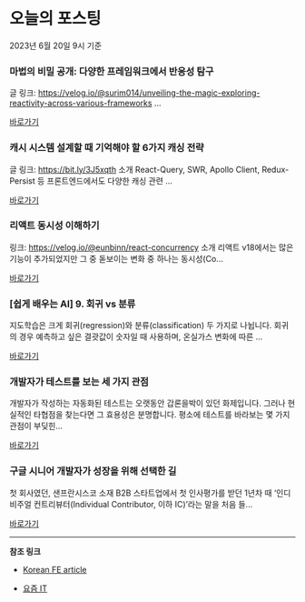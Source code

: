 # 오늘의 포스팅 
2023년 6월 20일 9시 기준 

###  마법의 비밀 공개: 다양한 프레임워크에서 반응성 탐구 

 글 링크: https://velog.io/@surim014/unveiling-the-magic-exploring-reactivity-across-various-frameworks ... 

 [바로가기](undefined) 

###  캐시 시스템 설계할 때 기억해야 할 6가지 캐싱 전략 

 글 링크: https://bit.ly/3J5xqth 소개 React-Query, SWR, Apollo Client, Redux-Persist 등 프론트엔드에서도 다양한 캐싱 관련 ... 

 [바로가기](undefined) 

###  리액트 동시성 이해하기 

 링크: https://velog.io/@eunbinn/react-concurrency 소개 리액트 v18에서는 많은 기능이 추가되었지만 그 중 돋보이는 변화 중 하나는 동시성(Co... 

 [바로가기](undefined) 

### [쉽게 배우는 AI] 9. 회귀 vs 분류 

 지도학습은 크게 회귀(regression)와 분류(classification) 두 가지로 나뉩니다. 회귀의 경우 예측하고 싶은 결괏값이 숫자일 때 사용하며, 온실가스 변화에 따른 ... 

 [바로가기](https://yozm.wishket.com/magazine/detail/2073/) 

### 개발자가 테스트를 보는 세 가지 관점 

 개발자가 작성하는 자동화된 테스트는 오랫동안 갑론을박이 있던 화제입니다. 그러나 현실적인 타협점을 찾는다면 그 효용성은 분명합니다. 평소에 테스트를 바라보는 몇 가지 관점이 부딪힌... 

 [바로가기](https://yozm.wishket.com/magazine/detail/2068/) 

### 구글 시니어 개발자가 성장을 위해 선택한 길 

 첫 회사였던, 샌프란시스코 소재 B2B 스타트업에서 첫 인사평가를 받던 1년차 때 ‘인디비주얼 컨트리뷰터(Individual Contributor, 이하 IC)’라는 말을 처음 들... 

 [바로가기](https://yozm.wishket.com/magazine/detail/2066/) 

---

**참조 링크**

- [Korean FE article](https://kofearticle.substack.com) 

- [요즘 IT](https://yozm.wishket.com/magazine) 


